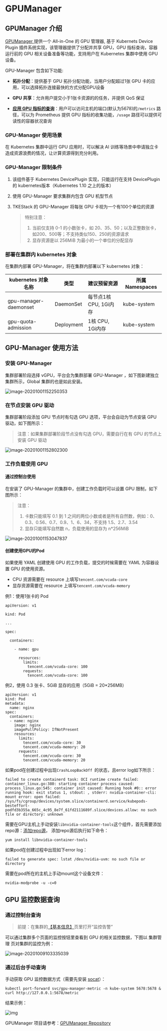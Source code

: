# GPUManager

## GPUManager 介绍

[GPUManager ](https://github.com/tkestack/gpu-manager) 提供一个 All-in-One 的 GPU 管理器, 基于 Kubernets Device Plugin 插件系统实现，该管理器提供了分配并共享 GPU，GPU 指标查询，容器运行前的 GPU 相关设备准备等功能，支持用户在 Kubernetes 集群中使用 GPU 设备。

GPU-Manager 包含如下功能:

- **拓扑分配**：提供基于 GPU 拓扑分配功能，当用户分配超过1张 GPU 卡的应用，可以选择拓扑连接最快的方式分配GPU设备

- **GPU 共享**：允许用户提交小于1张卡资源的的任务，并提供 QoS 保证

- **[应用 GPU 指标的查询](#通过后台手工查询)**：用户可以访问主机的端口(默认为5678)的`/metrics` 路径，可以为 Prometheus 提供 GPU 指标的收集功能，`/usage` 路径可以提供可读性的容器状况查询

### GPU-Manager 使用场景

在 Kubernetes 集群中运行 GPU 应用时，可以解决 AI 训练等场景中申请独立卡造成资源浪费的情况，让计算资源得到充分利用。

### GPU-Manager 限制条件

1. 该组件基于 Kubernetes DevicePlugin 实现，只能运行在支持  DevicePlugin 的 kubernetes版本（Kubernetes 1.10 之上的版本）

2. 使用 GPU-Manager 要求集群内包含 GPU 机型节点

3. TKEStack 的 GPU-Manager 将每张 GPU 卡视为一个有100个单位的资源

   > 特别注意：
   >
   > 1. 当前仅支持 0-1 的小数张卡，如 20、35、50；以及正整数张卡，如200、500等；不支持类似150、250的资源请求
   > 2. 显存资源是以 256MiB 为最小的一个单位的分配显存

### 部署在集群内 kubernetes 对象

在集群内部署 GPU-Manager，将在集群内部署以下 kubernetes 对象：

| kubernetes 对象名称   | 类型       | 建议预留资源           | 所属 Namespaces |
| --------------------- | ---------- | ---------------------- | --------------- |
| gpu-manager-daemonset | DaemonSet  | 每节点1核 CPU, 1Gi内存 | kube-system     |
| gpu-quota-admission   | Deployment | 1核 CPU, 1Gi内存       | kube-system     |

## GPU-Manager 使用方法

### 安装 GPU-Manager

集群部署阶段选择 vGPU，平台会为集群部署 GPU-Manager ，如下图新建独立集群所示，Global 集群的也是如此安装。

![image-20201001152250353](../../../docs/images/image-20201001152250353.png)

### 在节点安装 GPU 驱动

集群部署阶段添加 GPU 节点时有勾选 GPU 选项，平台会自动为节点安装 GPU 驱动，如下图所示：

> 注意：如果集群部署阶段节点没有勾选 GPU，需要自行在有 GPU 的节点上安装 GPU 驱动

![image-20201001152802300](../../../docs/images/image-20201001152802300.png)

### 工作负载使用 GPU

#### 通过控制台使用

在安装了 GPU-Manager 的集群中，创建工作负载时可以设置 GPU 限制，如下图所示：

> 注意：
>
> 1. 卡数只能填写 0.1 到 1 之间的两位小数或者是所有自然数，例如：0、0.3、0.56、0.7、0.9、1、6、34，不支持 1.5、2.7、3.54
> 2. 显存只能填写自然数 n，负载使用的显存为 n*256MiB

![image-20201001153047837](../../../docs/images/image-20201001153047837.png)

#### 创建使用GPU的Pod

如果使用 YAML 创建使用 GPU 的工作负载，提交的时候需要在 YAML 为容器设置 GPU 的使用资源。

* CPU 资源需要在 resource 上填写`tencent.com/vcuda-core`
* 显存资源需要在 resource 上填写`tencent.com/vcuda-memory`

例1：使用1张卡的 Pod

```
apiVersion: v1

kind: Pod

...

spec:

  containers:

    - name: gpu

      resources:
        limits:
          tencent.com/vcuda-core: 100
        requests:
          tencent.com/vcuda-core: 100
```

例2，使用 0.3 张卡、5GiB 显存的应用（5GiB = 20*256MB）

```
apiVersion: v1
kind: Pod
metadata:
  name: nginx
spec:
  containers:
  - name: nginx
    image: nginx
    imagePullPolicy: IfNotPresent
    resources:
      limits:
        tencent.com/vcuda-core: 30
        tencent.com/vcuda-memory: 20
      requests:
        tencent.com/vcuda-core: 30
        tencent.com/vcuda-memory: 20
```
如果pod在创建过程中出现`CrashLoopBackOff `的状态，且error log如下所示：
```
failed to create containerd task: OCI runtime create failed: container_linux.go:380: starting container process caused: process_linux.go:545: container init caused: Running hook #0:: error running hook: exit status 1, stdout: , stderr: nvidia-container-cli: mount error: open failed: /sys/fs/cgroup/devices/system.slice/containerd.service/kubepods-besteffort-podfd3b355a_665c_4c95_8e7f_61fd2111689f.slice/devices.allow: no such file or directory: unknown
```
需要在GPU主机上手动安装`libnvidia-container-tools`这个组件，首先需要添加repo源：[添加repo源](https://nvidia.github.io/libnvidia-container/)，
添加repo源后执行如下命令：
```
yum install libnvidia-container-tools
```
如果pod在创建过程中出现如下error log：
```
failed to generate spec: lstat /dev/nvidia-uvm: no such file or directory
```
需要在pod所在的主机上手动mount这个设备文件：
```
nvidia-modprobe -u -c=0
```

## GPU 监控数据查询

### 通过控制台查询

> 前提：在集群的[【基本信息】](../../../docs/guide/zh-CN/products/platform/cluster.md#基本信息)页里打开“监控告警”

可以通过集群多个页面的监控按钮里查看到 GPU 的相关监控数据，下图以 集群管理 页对集群的监控为例：

![image-20201009103335039](../../../docs/images/image-20201009103335039.png)

### 通过后台手动查询

手动获取 GPU 监控数据方式（需要先安装 [socat](http://www.dest-unreach.org/socat/)）：

```
kubectl port-forward svc/gpu-manager-metric -n kube-system 5678:5678 &
curl http://127.0.0.1:5678/metric
```

结果示例：

![img](../../../docs/images/gpu-metric-result.png)

GPUManager 项目请参考：[GPUManager Repository ](https://github.com/tkestack/gpu-manager)
